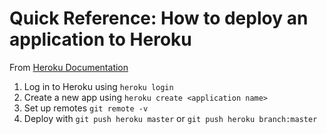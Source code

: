 # Quick Reference: How to deploy an application to Heroku

From [Heroku Documentation](https://devcenter.heroku.com/articles/git)

1. Log in to Heroku using `heroku login`
2. Create a new app using `heroku create <application name>`
3. Set up remotes `git remote -v`
4. Deploy with `git push heroku master` or `git push heroku branch:master`